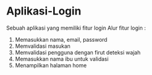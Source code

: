 # Aplikasi-Login
Sebuah aplikasi yang memiliki fitur login
Alur fitur login :
1. Memasukkan nama, email, password
2. Memvalidasi masukan
3. Memvalidasi pengguna dengan firut deteksi wajah
4. Memasukkan nama ibu untuk validasi
5. Menampilkan halaman home
